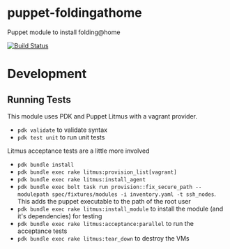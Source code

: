# puppet-foldingathome
Puppet module to install folding@home

[![Build Status](https://travis-ci.org/njhowell/puppet-foldingathome.svg?branch=master)](https://travis-ci.org/njhowell/puppet-foldingathome)


# Development

## Running Tests

This module uses PDK and Puppet Litmus with a vagrant provider. 

- `pdk validate` to validate syntax
- `pdk test unit` to run unit tests

Litmus acceptance tests are a little more involved

- `pdk bundle install`
- `pdk bundle exec rake litmus:provision_list[vagrant]`
- `pdk bundle exec rake litmus:install_agent`
- `pdk bundle exec bolt task run provision::fix_secure_path --modulepath spec/fixtures/modules -i inventory.yaml -t ssh_nodes`. This adds the puppet executable to the path of the root user
- `pdk bundle exec rake litmus:install_module` to install the module (and it's dependencies) for testing
- `pdk bundle exec rake litmus:acceptance:parallel` to run the acceptance tests
- `pdk bundle exec rake litmus:tear_down` to destroy the VMs
